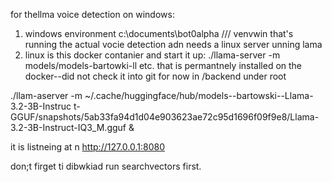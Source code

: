 for thellma voice detection on windows:

1. windows environment c:\documents\bot0alpha /// venvwin that's running the actual vocie detection adn needs a linux server unning lama
2. linux is this docker contanier and start it up:
./llama-server -m models/models-bartowki-ll etc. that is permantnely installed on the docker--did not check it into git for now in /backend under root

./llam-aserver -m ~/.cache/huggingface/hub/models--bartowski--Llama-3.2-3B-Instruc
t-GGUF/snapshots/5ab33fa94d1d04e903623ae72c95d1696f09f9e8/Llama-3.2-3B-Instruct-IQ3_M.gguf &

it is listneing at n http://127.0.0.1:8080 

don;t firget ti dibwkiad run searchvectors first. 

